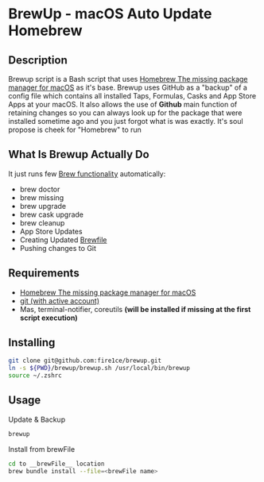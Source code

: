 # BrewUp - macOS Auto Update Homebrew

## Description

Brewup script is a Bash script that uses [Homebrew The missing package manager for macOS](https://brew.sh/) as it's base.
Brewup uses GitHub as a "backup" of a config file which contains all installed Taps, Formulas, Casks and App Store Apps at your macOS. It also allows the use of __Github__ main function of retaining changes so you can always look up for the package that were installed sometime ago and you just forgot what is was exactly.
It's soul propose is cheek for "Homebrew" to run

## What Is Brewup Actually Do

It just runs few [Brew functionality](https://docs.brew.sh/) automatically:

* brew doctor
* brew missing
* brew upgrade
* brew cask upgrade
* brew cleanup
* App Store Updates
* Creating Updated [Brewfile](https://github.com/Homebrew/homebrew-bundle)
* Pushing changes to Git

## Requirements

* [Homebrew The missing package manager for macOS](https://brew.sh/)
* [git (with active account)](https://github.com/)
* Mas, terminal-notifier, coreutils __(will be installed if missing at the first script execution)__

## Installing

```bash
git clone git@github.com:fire1ce/brewup.git
ln -s ${PWD}/brewup/brewup.sh /usr/local/bin/brewup
source ~/.zshrc
```

## Usage

Update & Backup

```bash
brewup
```

Install from brewFile

```bash
cd to __brewFile__ location
brew bundle install --file=<brewFile name>
```